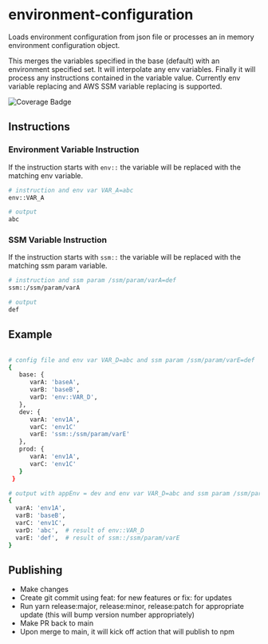 # environment-configuration

Loads environment configuration from json file or processes an in memory environment configuration object.

This merges the variables specified in the base (default) with an environment specified set. It will interpolate any env variables. Finally it will process any instructions contained in the variable value. Currently env variable replacing and AWS SSM variable replacing is supported.

![Coverage Badge](https://img.shields.io/endpoint?url=https://gist.githubusercontent.com/dkhunt27/e35a3788f0a2b9faec15f7869073a515/raw/addd887c647eaf07b7f6034581f00f8393f90877/environment-configuration__heads_main.json)

## Instructions

### Environment Variable Instruction

If the instruction starts with `env::` the variable will be replaced with the matching env variable.

```bash
# instruction and env var VAR_A=abc
env::VAR_A

# output
abc
```

### SSM Variable Instruction

If the instruction starts with `ssm::` the variable will be replaced with the matching ssm param variable.

```bash
# instruction and ssm param /ssm/param/varA=def
ssm::/ssm/param/varA

# output
def
```

## Example

```bash

# config file and env var VAR_D=abc and ssm param /ssm/param/varE=def
{
   base: {
      varA: 'baseA',
      varB: 'baseB',
      varD: 'env::VAR_D',
   },
   dev: {
      varA: 'env1A',
      varC: 'env1C'
      varE: 'ssm::/ssm/param/varE'
   },
   prod: {
      varA: 'env1A',
      varC: 'env1C'
   }
 }

# output with appEnv = dev and env var VAR_D=abc and ssm param /ssm/param/varE=def
{
  varA: 'env1A',
  varB: 'baseB',
  varC: 'env1C',
  varD: 'abc',  # result of env::VAR_D
  varE: 'def',  # result of ssm::/ssm/param/varE
}
```

## Publishing

- Make changes
- Create git commit using feat: for new features or fix: for updates
- Run yarn release:major, release:minor, release:patch for appropriate update (this will bump version number appropriately)
- Make PR back to main
- Upon merge to main, it will kick off action that will publish to npm
